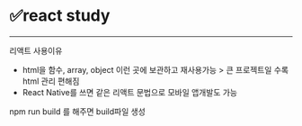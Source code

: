 <h1>✅react study</h1>
<hr>

리액트 사용이유
- html을 함수, array, object 이런 곳에 보관하고 재사용가능 > 큰 프로젝트일 수록  html 관리 편해짐
- React Native를 쓰면 같은 리액트 문법으로 모바일 앱개발도 가능


npm run build 를 해주면 build파일 생성
